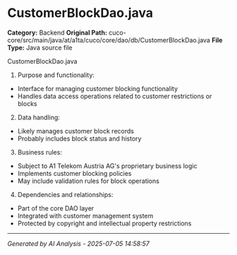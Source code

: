 # CustomerBlockDao.java

**Category:** Backend
**Original Path:** cuco-core/src/main/java/at/a1ta/cuco/core/dao/db/CustomerBlockDao.java
**File Type:** Java source file

CustomerBlockDao.java
1. Purpose and functionality:
- Interface for managing customer blocking functionality
- Handles data access operations related to customer restrictions or blocks

2. Data handling:
- Likely manages customer block records
- Probably includes block status and history

3. Business rules:
- Subject to A1 Telekom Austria AG's proprietary business logic
- Implements customer blocking policies
- May include validation rules for block operations

4. Dependencies and relationships:
- Part of the core DAO layer
- Integrated with customer management system
- Protected by copyright and intellectual property restrictions

---
*Generated by AI Analysis - 2025-07-05 14:58:57*
